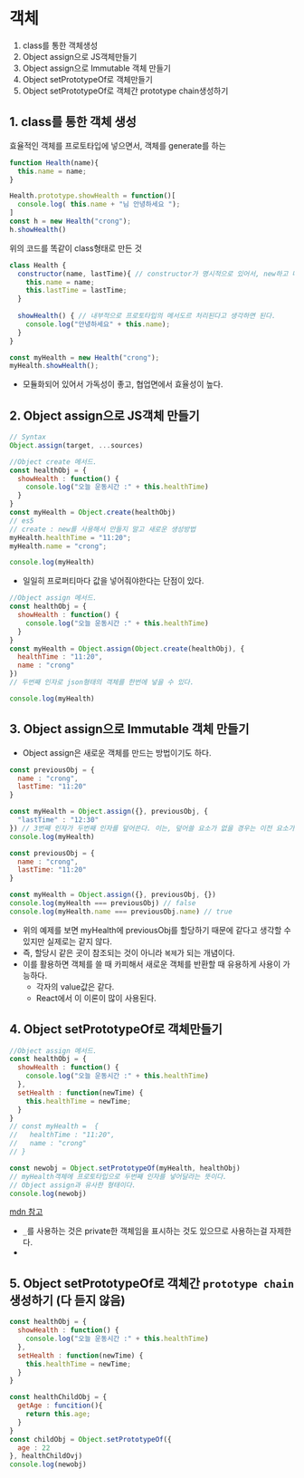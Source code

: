 # 객체
1. class를 통한 객체생성
2. Object assign으로 JS객체만들기
3. Object assign으로 Immutable 객체 만들기
4. Object setPrototypeOf로 객체만들기
5. Object setPrototypeOf로 객체간 prototype chain생성하기

## 1. class를 통한 객체 생성
효율적인 객체를 프로토타입에 넣으면서, 객체를 generate를 하는 
```js
function Health(name){
  this.name = name;
}

Health.prototype.showHealth = function()[
  console.log( this.name + "님 안녕하세요 ");
]
const h = new Health("crong");
h.showHealth()
```
위의 코드를 똑같이 class형태로 만든 것
```js
class Health {
  constructor(name, lastTime){ // constructor가 명시적으로 있어서, new하고 따로 하지 않아도 된다.
    this.name = name;
    this.lastTime = lastTime;
  }
  
  showHealth() { // 내부적으로 프로토타입의 메서도르 처리된다고 생각하면 된다.
    console.log("안녕하세요" + this.name);
  }
}

const myHealth = new Health("crong");
myHealth.showHealth();

```
- 모듈화되어 있어서 가독성이 좋고, 협업면에서 효율성이 높다. 

## 2. Object assign으로 JS객체 만들기
```js
// Syntax
Object.assign(target, ...sources)
```
```js
//Object create 메서드.
const healthObj = {
  showHealth : function() {
    console.log("오늘 운동시간 :" + this.healthTime)
  }
}
const myHealth = Object.create(healthObj) 
// es5
// create : new를 사용해서 만들지 말고 새로운 생성방법
myHealth.healthTime = "11:20";
myHealth.name = "crong";

console.log(myHealth)
```
- 일일히 프로퍼티마다 값을 넣어줘야한다는 단점이 있다.

```js
//Object assign 메서드.
const healthObj = {
  showHealth : function() {
    console.log("오늘 운동시간 :" + this.healthTime)
  }
}
const myHealth = Object.assign(Object.create(healthObj), {
  healthTime : "11:20",
  name : "crong"
}) 
// 두번째 인자로 json형태의 객체를 한번에 넣을 수 있다.

console.log(myHealth)
```

## 3. Object assign으로 Immutable 객체 만들기
- Object assign은 새로운 객체를 만드는 방법이기도 하다.

```js
const previousObj = {
  name : "crong",
  lastTime: "11:20"
}

const myHealth = Object.assign({}, previousObj, {
  "lastTime" : "12:30"
}) // 3번째 인자가 두번째 인자를 덮어쓴다. 이는, 덮어쓸 요소가 없을 경우는 이전 요소가 유지되고, 덮어쓸 요소가 있으면 덮어쓰이게 된다.
console.log(myHealth)
```

```js
const previousObj = {
  name : "crong",
  lastTime: "11:20"
}

const myHealth = Object.assign({}, previousObj, {}) 
console.log(myHealth === previousObj) // false
console.log(myHealth.name === previousObj.name) // true
```
- 위의 예제를 보면 myHealth에 previousObj를 할당하기 때문에 같다고 생각할 수 있지만 실제로는 같지 않다.
- 즉, 할당시 같은 곳이 참조되는 것이 아니라 `복제`가 되는 개념이다.
- 이를 활용하면 객체를 쓸 때 카피해서 새로운 객체를 반환할 때 유용하게 사용이 가능하다.
  - 각자의 value값은 같다.
  - React에서 이 이론이 많이 사용된다.

## 4. Object setPrototypeOf로 객체만들기
```js
//Object assign 메서드.
const healthObj = {
  showHealth : function() {
    console.log("오늘 운동시간 :" + this.healthTime)
  },
  setHealth : function(newTime) {
    this.healthTime = newTime;
  }
}
// const myHealth =  {
//   healthTime : "11:20",
//   name : "crong"
// }

const newobj = Object.setPrototypeOf(myHealth, healthObj) 
// myHealth객체에 프로토타입으로 두번째 인자를 넣어달라는 뜻이다.
// Object assign과 유사한 형태이다.
console.log(newobj)
```
[mdn 참고](https://developer.mozilla.org/en-US/docs/Web/JavaScript/Reference/Global_Objects/Object/setPrototypeOf)
- `_`를 사용하는 것은 private한 객체임을 표시하는 것도 있으므로 사용하는걸 자제한다.
- 

## 5. Object setPrototypeOf로 객체간 `prototype chain`생성하기 (다 듣지 않음)

```js
const healthObj = {
  showHealth : function() {
    console.log("오늘 운동시간 :" + this.healthTime)
  },
  setHealth : function(newTime) {
    this.healthTime = newTime;
  }
}

const healthChildObj = {
  getAge : funcition(){
    return this.age;
  }
}
const childObj = Object.setPrototypeOf({
  age : 22
}, healthChildOvj)
console.log(newobj)
```